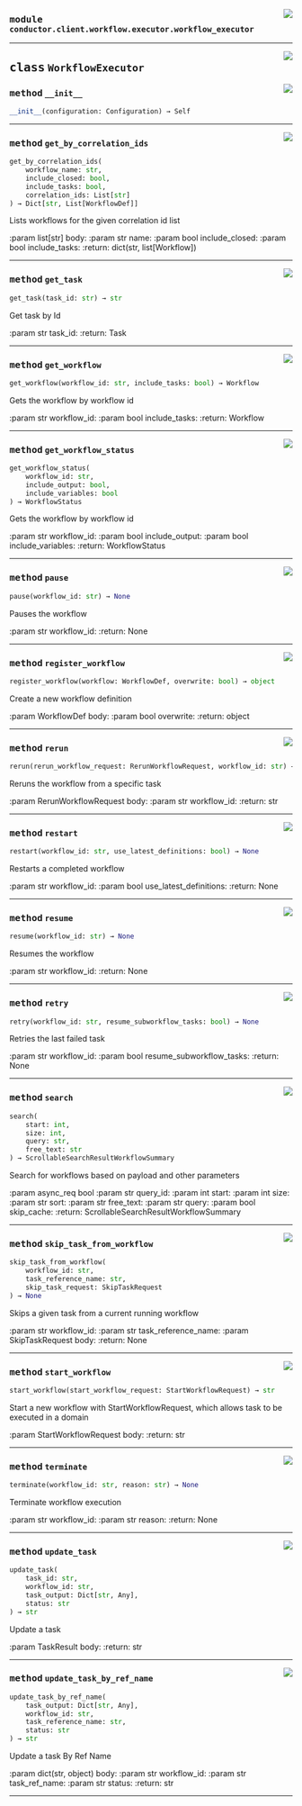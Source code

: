 <!-- markdownlint-disable -->

<a href="../src/conductor/client/workflow/executor/workflow_executor.py#L0"><img align="right" style="float:right;" src="https://img.shields.io/badge/-source-cccccc?style=flat-square"></a>

### <kbd>module</kbd> `conductor.client.workflow.executor.workflow_executor`






---

<a href="../src/conductor/client/workflow/executor/workflow_executor.py#L11"><img align="right" style="float:right;" src="https://img.shields.io/badge/-source-cccccc?style=flat-square"></a>

## <kbd>class</kbd> `WorkflowExecutor`




<a href="../src/conductor/client/workflow/executor/workflow_executor.py#L12"><img align="right" style="float:right;" src="https://img.shields.io/badge/-source-cccccc?style=flat-square"></a>

### <kbd>method</kbd> `__init__`

```python
__init__(configuration: Configuration) → Self
```








---

<a href="../src/conductor/client/workflow/executor/workflow_executor.py#L83"><img align="right" style="float:right;" src="https://img.shields.io/badge/-source-cccccc?style=flat-square"></a>

### <kbd>method</kbd> `get_by_correlation_ids`

```python
get_by_correlation_ids(
    workflow_name: str,
    include_closed: bool,
    include_tasks: bool,
    correlation_ids: List[str]
) → Dict[str, List[WorkflowDef]]
```

Lists workflows for the given correlation id list 

:param list[str] body: :param str name: :param bool include_closed: :param bool include_tasks: :return: dict(str, list[Workflow]) 

---

<a href="../src/conductor/client/workflow/executor/workflow_executor.py#L210"><img align="right" style="float:right;" src="https://img.shields.io/badge/-source-cccccc?style=flat-square"></a>

### <kbd>method</kbd> `get_task`

```python
get_task(task_id: str) → str
```

Get task by Id  

:param str task_id: :return: Task 

---

<a href="../src/conductor/client/workflow/executor/workflow_executor.py#L40"><img align="right" style="float:right;" src="https://img.shields.io/badge/-source-cccccc?style=flat-square"></a>

### <kbd>method</kbd> `get_workflow`

```python
get_workflow(workflow_id: str, include_tasks: bool) → Workflow
```

Gets the workflow by workflow id 

:param str workflow_id: :param bool include_tasks: :return: Workflow 

---

<a href="../src/conductor/client/workflow/executor/workflow_executor.py#L49"><img align="right" style="float:right;" src="https://img.shields.io/badge/-source-cccccc?style=flat-square"></a>

### <kbd>method</kbd> `get_workflow_status`

```python
get_workflow_status(
    workflow_id: str,
    include_output: bool,
    include_variables: bool
) → WorkflowStatus
```

Gets the workflow by workflow id 

:param str workflow_id: :param bool include_output: :param bool include_variables: :return: WorkflowStatus 

---

<a href="../src/conductor/client/workflow/executor/workflow_executor.py#L99"><img align="right" style="float:right;" src="https://img.shields.io/badge/-source-cccccc?style=flat-square"></a>

### <kbd>method</kbd> `pause`

```python
pause(workflow_id: str) → None
```

Pauses the workflow 

:param str workflow_id: :return: None 

---

<a href="../src/conductor/client/workflow/executor/workflow_executor.py#L18"><img align="right" style="float:right;" src="https://img.shields.io/badge/-source-cccccc?style=flat-square"></a>

### <kbd>method</kbd> `register_workflow`

```python
register_workflow(workflow: WorkflowDef, overwrite: bool) → object
```

Create a new workflow definition 

:param WorkflowDef body: :param bool overwrite: :return: object 

---

<a href="../src/conductor/client/workflow/executor/workflow_executor.py#L155"><img align="right" style="float:right;" src="https://img.shields.io/badge/-source-cccccc?style=flat-square"></a>

### <kbd>method</kbd> `rerun`

```python
rerun(rerun_workflow_request: RerunWorkflowRequest, workflow_id: str) → str
```

Reruns the workflow from a specific task 

:param RerunWorkflowRequest body: :param str workflow_id: :return: str 

---

<a href="../src/conductor/client/workflow/executor/workflow_executor.py#L131"><img align="right" style="float:right;" src="https://img.shields.io/badge/-source-cccccc?style=flat-square"></a>

### <kbd>method</kbd> `restart`

```python
restart(workflow_id: str, use_latest_definitions: bool) → None
```

Restarts a completed workflow 

:param str workflow_id: :param bool use_latest_definitions: :return: None 

---

<a href="../src/conductor/client/workflow/executor/workflow_executor.py#L109"><img align="right" style="float:right;" src="https://img.shields.io/badge/-source-cccccc?style=flat-square"></a>

### <kbd>method</kbd> `resume`

```python
resume(workflow_id: str) → None
```

Resumes the workflow 

:param str workflow_id: :return: None 

---

<a href="../src/conductor/client/workflow/executor/workflow_executor.py#L143"><img align="right" style="float:right;" src="https://img.shields.io/badge/-source-cccccc?style=flat-square"></a>

### <kbd>method</kbd> `retry`

```python
retry(workflow_id: str, resume_subworkflow_tasks: bool) → None
```

Retries the last failed task   

:param str workflow_id: :param bool resume_subworkflow_tasks: :return: None 

---

<a href="../src/conductor/client/workflow/executor/workflow_executor.py#L63"><img align="right" style="float:right;" src="https://img.shields.io/badge/-source-cccccc?style=flat-square"></a>

### <kbd>method</kbd> `search`

```python
search(
    start: int,
    size: int,
    query: str,
    free_text: str
) → ScrollableSearchResultWorkflowSummary
```

Search for workflows based on payload and other parameters 

:param async_req bool :param str query_id: :param int start: :param int size: :param str sort: :param str free_text: :param str query: :param bool skip_cache: :return: ScrollableSearchResultWorkflowSummary 

---

<a href="../src/conductor/client/workflow/executor/workflow_executor.py#L167"><img align="right" style="float:right;" src="https://img.shields.io/badge/-source-cccccc?style=flat-square"></a>

### <kbd>method</kbd> `skip_task_from_workflow`

```python
skip_task_from_workflow(
    workflow_id: str,
    task_reference_name: str,
    skip_task_request: SkipTaskRequest
) → None
```

Skips a given task from a current running workflow 

:param str workflow_id: :param str task_reference_name: :param SkipTaskRequest body: :return: None 

---

<a href="../src/conductor/client/workflow/executor/workflow_executor.py#L30"><img align="right" style="float:right;" src="https://img.shields.io/badge/-source-cccccc?style=flat-square"></a>

### <kbd>method</kbd> `start_workflow`

```python
start_workflow(start_workflow_request: StartWorkflowRequest) → str
```

Start a new workflow with StartWorkflowRequest, which allows task to be executed in a domain  

:param StartWorkflowRequest body: :return: str 

---

<a href="../src/conductor/client/workflow/executor/workflow_executor.py#L119"><img align="right" style="float:right;" src="https://img.shields.io/badge/-source-cccccc?style=flat-square"></a>

### <kbd>method</kbd> `terminate`

```python
terminate(workflow_id: str, reason: str) → None
```

Terminate workflow execution 

:param str workflow_id: :param str reason: :return: None 

---

<a href="../src/conductor/client/workflow/executor/workflow_executor.py#L181"><img align="right" style="float:right;" src="https://img.shields.io/badge/-source-cccccc?style=flat-square"></a>

### <kbd>method</kbd> `update_task`

```python
update_task(
    task_id: str,
    workflow_id: str,
    task_output: Dict[str, Any],
    status: str
) → str
```

Update a task 

:param TaskResult body: :return: str 

---

<a href="../src/conductor/client/workflow/executor/workflow_executor.py#L194"><img align="right" style="float:right;" src="https://img.shields.io/badge/-source-cccccc?style=flat-square"></a>

### <kbd>method</kbd> `update_task_by_ref_name`

```python
update_task_by_ref_name(
    task_output: Dict[str, Any],
    workflow_id: str,
    task_reference_name: str,
    status: str
) → str
```

Update a task By Ref Name   

:param dict(str, object) body: :param str workflow_id: :param str task_ref_name: :param str status: :return: str 




---

